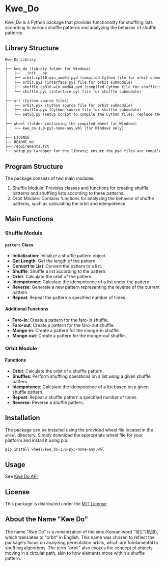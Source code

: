# Kwe_Do

Kwe_Do is a Python package that provides functionality for shuffling lists according to various shuffle patterns and analyzing the behavior of shuffle patterns.

## Library Structure
```markdown
Kwe_Do_Library
│
├── kwe_do (library folder for Windows)
│   ├── __init__.py
│   ├── orbit.cp310-win_amd64.pyd (compiled Cython file for orbit submodule)
│   ├── orbit.pyi (interface pyi file for orbit submodule)
│   ├── shuffle.cp310-win_amd64.pyd (compiled Cython file for shuffle submodule)
│   └── shuffle.pyi (interface pyi file for shuffle submodule)
│
├── src (Cython source files)
│   ├── orbit.pyx (Cython source file for orbit submodule)
│   ├── shuffle.pyx (Cython source file for shuffle submodule) 
│   └── setup.py (setup script to compile the Cython files; replace the pyd files in the kwe_do folder for Linux or macOS)
│
├── wheel (folder containing the compiled wheel for Windows)
│   └── kwe_do-1.0-py3-none-any.whl (for Windows only)
│
├── LICENSE
├── README.md
├── requirements.txt
└── setup.py (wrapper for the library; ensure the pyd files are compiled according to your platform before compiling)
```

## Program Structure

The package consists of two main modules:

1. Shuffle Module: Provides classes and functions for creating shuffle patterns and shuffling lists according to these patterns.
2. Orbit Module: Contains functions for analyzing the behavior of shuffle patterns, such as calculating the orbit and idempotence.

## Main Functions

### Shuffle Module

#### `pattern` Class

- **Initialization**: Initialize a shuffle pattern object.
- **Get Length**: Get the length of the pattern.
- **Convert to List**: Convert the pattern to a list.
- **Shuffle**: Shuffle a list according to the pattern.
- **Orbit**: Calculate the orbit of the pattern.
- **Idempotence**: Calculate the idempotence of a list under the pattern.
- **Reverse**: Generate a new pattern representing the reverse of the current pattern.
- **Repeat**: Repeat the pattern a specified number of times.

#### Additional Functions

- **Faro-in**: Create a pattern for the faro-in shuffle.
- **Faro-out**: Create a pattern for the faro-out shuffle.
- **Monge-in**: Create a pattern for the monge-in shuffle.
- **Monge-out**: Create a pattern for the monge-out shuffle.

### Orbit Module

#### Functions

- **Orbit**: Calculate the orbit of a shuffle pattern.
- **Shuffles**: Perform shuffling operations on a list using a given shuffle pattern.
- **Idempotence**: Calculate the idempotence of a list based on a given shuffle pattern.
- **Repeat**: Repeat a shuffle pattern a specified number of times.
- **Reverse**: Reverse a shuffle pattern.

## Installation

The package can be installed using the provided wheel file located in the `wheel` directory. Simply download the appropriate wheel file for your platform and install it using pip:

```bash
pip install wheel/kwe_do-1.0-py3-none-any.whl

```

## Usage

See [Kwe Do API](Kwe_Do_API.md)

## License

This package is distributed under the [MIT License](LICENSE)

## About the Name "Kwe Do"

The name "Kwe Do" is a romanization of the sino-Korean word "궤도"(軌道), which translates to "orbit" in English. 
This name was chosen to reflect the package's focus on analyzing permutation orbits, which are fundamental to shuffling algorithms. 
The term "orbit" also evokes the concept of objects moving in a circular path, akin to how elements move within a shuffle pattern.